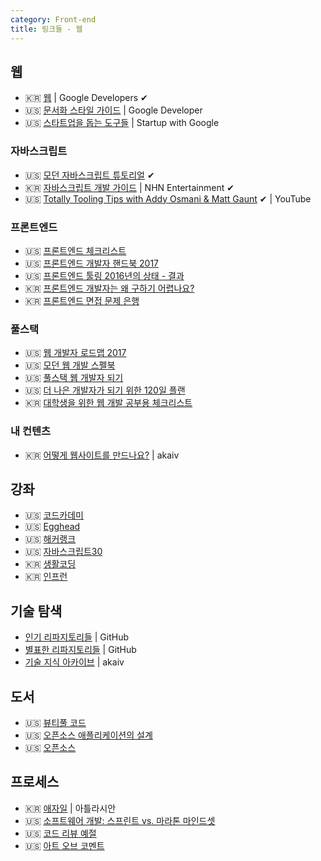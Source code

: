 ```yaml
---
category: Front-end
title: 링크들 - 웹
---
```



## 웹
* 🇰🇷 [웹](https://developers.google.com/web/?hl=ko) \| Google Developers ✔︎
* 🇺🇸 [문서화 스타일 가이드](https://developers.google.com/style/) \| Google Developer
* 🇺🇸 [스타트업을 돕는 도구들](https://startup.google.com/) \| Startup with Google


### 자바스크립트
* 🇺🇸 [모던 자바스크립트 튜토리얼](http://javascript.info/)︎︎︎︎︎ ✔︎
* 🇰🇷 [자바스크립트 개발 가이드](https://github.com/nhnent/fe.javascript/wiki/시작하기) \| NHN Entertainment ✔︎
* 🇺🇸 [Totally Tooling Tips with Addy Osmani & Matt Gaunt](https://www.youtube.com/playlist?list=PLNYkxOF6rcIB3ci6nwNyLYNU6RDOU3YyL) ✔︎ \| YouTube

### 프론트엔드
* 🇺🇸 [프론트엔드 체크리스트](https://github.com/thedaviddias/Front-End-Checklist)
* 🇺🇸 [프론트엔드 개발자 핸드북 2017](https://frontendmasters.com/books/front-end-handbook/2017/)
* 🇺🇸 [프론트엔드 툴링 2016년의 상태 - 결과](https://ashleynolan.co.uk/blog/frontend-tooling-survey-2016-results)
* 🇰🇷 [프론트엔드 개발자는 왜 구하기 어렵나요?](https://taegon.kim/archives/4810)
* 🇰🇷 [프론트엔드 면접 문제 은행](https://github.com/h5bp/Front-end-Developer-Interview-Questions/tree/master/Translations/Korean)

### 풀스택
* 🇺🇸 [웹 개발자 로드맵 2017](https://github.com/kamranahmedse/developer-roadmap)
* 🇺🇸 [모던 웹 개발 스펠북](https://github.com/dexteryy/spellbook-of-modern-webdev)
* 🇺🇸 [풀스택 웹 개발자 되기](https://github.com/bmorelli25/Become-A-Full-Stack-Web-Developer)
* 🇺🇸 [더 나은 개발자가 되기 위한 120일 플랜](https://hackernoon.com/a-120-days-plan-to-become-a-better-developer-120daysbetterdev-4c3bbbdf31ee)
* 🇰🇷 [대학생을 위한 웹 개발 공부용 체크리스트](https://github.com/xguru/WebDevTutorial)

### 내 컨텐츠
* 🇰🇷 [어떻게 웹사이트를 만드나요?](http://how-to-make-a-website.akaiv.com) \| akaiv


## 강좌
* 🇺🇸 [코드카데미](https://www.codecademy.com)
* 🇺🇸 [Egghead](https://egghead.io)
* 🇺🇸 [해커랭크](https://www.hackerrank.com/)
* 🇺🇸 [자바스크립트30](https://javascript30.com)
* 🇰🇷 [생활코딩](https://opentutorials.org/course/1)
* 🇰🇷 [인프런](https://www.inflearn.com)


## 기술 탐색
* [인기 리파지토리들](https://github.com/search?q=stars%3A%22%3E%3D15000%22&type=Repositories&s=stars&o=desc&utf8=%E2%9C%93) \| GitHub
* [별표한 리파지토리들](https://github.com/stars) \| GitHub
* [기술 지식 아카이브](http://tech.akaiv.com) \| akaiv


## 도서
* 🇺🇸 [뷰티풀 코드](http://shop.oreilly.com/product/9780596510046.do)
* 🇺🇸 [오픈소스 애플리케이션의 설계](https://blog.outsider.ne.kr/1221)
* 🇺🇸 [오픈소스](http://www.oreilly.com/openbook/opensources/book/)


## 프로세스

* 🇰🇷 [애자일](https://ko.atlassian.com/agile) \| 아틀라시안
* 🇺🇸 [소프트웨어 개발: 스프린트 vs. 마라톤 마인드셋](https://hackernoon.com/software-development-sprint-vs-marathon-mindsets-3bbb7505a7ab)
* 🇺🇸 [코드 리뷰 예절](https://css-tricks.com/code-review-etiquette/)
* 🇺🇸 [아트 오브 코멘트](https://css-tricks.com/the-art-of-comments/)
